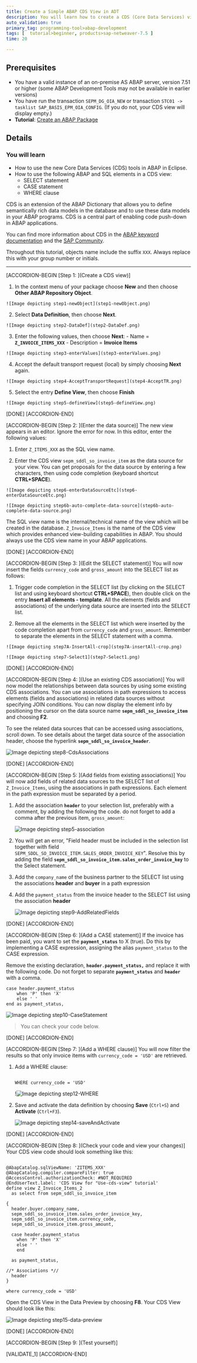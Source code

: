 ```yaml
---
title: Create a Simple ABAP CDS View in ADT
description: You will learn how to create a CDS (Core Data Services) view using ABAP Development Tools (ADT).
auto_validation: true
primary_tag: programming-tool>abap-development
tags: [  tutorial>beginner, products>sap-netweaver-7.5 ]
time: 20

---
```

## Prerequisites
- You have a valid instance of an on-premise AS ABAP server, version 7.51 or higher (some ABAP Development Tools may not be available in earlier versions)
- You have run the transaction `SEPM_DG_OIA_NEW` or transaction `STC01 -> tasklist SAP_BASIS_EPM_OIA_CONFIG`. (If you do not, your CDS view will display empty.)
-	**Tutorial**: [Create an ABAP Package](abap-dev-create-package)

## Details
### You will learn  
- How to use the new Core Data Services (CDS) tools in ABAP in Eclipse.
- How to use the following ABAP and SQL elements in a CDS view:
    - SELECT statement
    - CASE statement
    - WHERE clause

CDS is an extension of the ABAP Dictionary that allows you to define semantically rich data models in the database and to use these data models in your ABAP programs. CDS is a central part of enabling code push-down in ABAP applications.

You can find more information about CDS in the [ABAP keyword documentation](https://help.sap.com/doc/abapdocu_751_index_htm/7.51/en-US/abencds.htm) and the [SAP Community](https://community.sap.com/topics/abap).

Throughout this tutorial, objects name include the suffix `XXX`. Always replace this with your group number or initials.

---

[ACCORDION-BEGIN [Step 1: ](Create a CDS view)]
  1. In the context menu of your package choose **New** and then choose **Other ABAP Repository Object**.

    ![Image depicting step1-newObject](step1-newObject.png)

  2. Select **Data Definition**, then choose **Next**.

    ![Image depicting step2-DataDef](step2-DataDef.png)

  3. Enter the following values, then choose **Next**:
    -	Name = **`Z_INVOICE_ITEMS_XXX`**
    - Description = **Invoice Items**

    ![Image depicting step3-enterValues](step3-enterValues.png)

  4. Accept the default transport request (local) by simply choosing **Next** again.

    ![Image depicting step4-AcceptTransportRequest](step4-AcceptTR.png)

  5. Select the entry **Define View**, then choose **Finish**

    ![Image depicting step5-defineView](step5-defineView.png)

[DONE]
[ACCORDION-END]

[ACCORDION-BEGIN [Step 2: ](Enter the data source)]
The new view appears in an editor. Ignore the error for now. In this editor, enter the following values:

  1. Enter `Z_ITEMS_XXX` as the SQL view name.

  2. Enter the CDS view `sepm_sddl_so_invoice_item` as the data source for your view. You can get proposals for the data source by entering a few characters, then using code completion (keyboard shortcut **CTRL+SPACE**).

    ![Image depicting step6-enterDataSourceEtc](step6-enterDataSourceEtc.png)

    ![Image depicting step6b-auto-complete-data-source](step6b-auto-complete-data-source.png)


The SQL view name is the internal/technical name of the view which will be created in the database. `Z_Invoice_Items` is the name of the CDS view which provides enhanced view-building capabilities in ABAP. You should always use the CDS view name in your ABAP applications.

[DONE]
[ACCORDION-END]

[ACCORDION-BEGIN [Step 3: ](Edit the SELECT statement)]
You will now insert the fields `currency_code` and `gross_amount` into the SELECT list as follows:

  1. Trigger code completion in the SELECT list (by clicking on the SELECT list and using keyboard shortcut **CTRL+SPACE**), then double click on the entry **Insert all elements - template**. All the elements (fields and associations) of the underlying data source are inserted into the SELECT list.

  2. Remove all the elements in the SELECT list which were inserted by the code completion apart from `currency_code` and `gross_amount`. Remember to separate the elements in the SELECT statement with a comma.

    ![Image depicting step7A-InsertAll-crop](step7A-insertAll-crop.png)

    ![Image depicting step7-Select1](step7-Select1.png)

[DONE]
[ACCORDION-END]

[ACCORDION-BEGIN [Step 4: ](Use an existing CDS association)]
You will now model the relationships between data sources by using some existing CDS associations. You can use associations in path expressions to access elements (fields and associations) in related data sources without specifying JOIN conditions. You can now display the element info by positioning the cursor on the data source name **`sepm_sddl_so_invoice_item`** and choosing **F2**.

To see the related data sources that can be accessed using associations, scroll down.
To see details about the target data source of the association header, choose the hyperlink **`sepm_sddl_so_invoice_header`**.

![Image depicting step8-CdsAssociations](step8-CdsAssociations.png)

[DONE]
[ACCORDION-END]

[ACCORDION-BEGIN [Step 5: ](Add fields from existing associations)]
You will now add fields of related data sources to the SELECT list of `Z_Invoice_Items`, using the associations in path expressions. Each element in the path expression must be separated by a period.

1. Add the association **`header`** to your selection list, preferably with a comment, by adding the following the code. do not forget to add a comma after the previous item, `gross_amount`:

    ![Image depicting step5-association](step5-association.png)

2. You will get an error, "Field header must be included in the selection list together with field `SEPM_SDDL_SO_INVOICE_ITEM.SALES_ORDER_INVOICE_KEY`". Resolve this by adding the field **`sepm_sddl_so_invoice_item.sales_order_invoice_key`** to the Select statement.

3. Add the `company_name` of the business partner to the SELECT list using the associations **header** and **buyer** in a path expression

4.	Add the `payment_status` from the invoice header to the SELECT list using the association **header**

    ![Image depicting step9-AddRelatedFields](step9-AddRelatedFields.png)

[DONE]
[ACCORDION-END]

[ACCORDION-BEGIN [Step 6: ](Add a CASE statement)]
If the invoice has been paid, you want to set the **`payment_status`** to X (true). Do this by implementing a CASE expression, assigning the alias `payment_status` to the CASE expression.

Remove the existing declaration, **`header.payment_status,`** and replace it with the following code. Do not forget to separate **`payment_status`** and **`header`** with a comma.


```ABAP
case header.payment_status
    when 'P' then 'X'
    else ' '
end as payment_status,
```

![Image depicting step10-CaseStatement](step10-CaseStatement.png)

> You can check your code below.

[DONE]
[ACCORDION-END]

[ACCORDION-BEGIN [Step 7: ](Add a WHERE clause)]
You will now filter the results so that only invoice items with `currency_code = 'USD'` are retrieved.

1. Add a WHERE clause:

    ```ABAP

    WHERE currency_code = 'USD'

    ```

    !![Image depicting step12-WHERE](step12-WHERE.png)

2. Save and activate the data definition by choosing **Save** (`Ctrl+S`) and **Activate** (`Ctrl+F3`).

    ![Image depicting step14-saveAndActivate](step14-saveAndActivate.png)

[DONE]
[ACCORDION-END]

[ACCORDION-BEGIN [Step 8: ](Check your code and view your changes)]
Your CDS view code should look something like this:

```ABAP

@AbapCatalog.sqlViewName: 'ZITEMS_XXX'
@AbapCatalog.compiler.compareFilter: true
@AccessControl.authorizationCheck: #NOT_REQUIRED
@EndUserText.label: 'CDS View for "Use-cds-view" tutorial'
define view Z_Invoice_Items_2
  as select from sepm_sddl_so_invoice_item

{
  header.buyer.company_name,
  sepm_sddl_so_invoice_item.sales_order_invoice_key,
  sepm_sddl_so_invoice_item.currency_code,
  sepm_sddl_so_invoice_item.gross_amount,

  case header.payment_status
    when 'P' then 'X'
    else ' '
    end

  as payment_status,

//* Associations *//
  header
}

where currency_code = 'USD'

```
Open the CDS View in the Data Preview by choosing **F8**. Your CDS View should look like this:

  ![Image depicting step15-data-preview](step15-data-preview.png)

[DONE]
[ACCORDION-END]

[ACCORDION-BEGIN [Step 9: ](Test yourself)]

[VALIDATE_1]
[ACCORDION-END]
